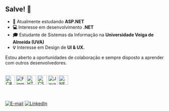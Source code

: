 ## Salve! 🤙
- **🔭** Atualmente estudando **ASP.NET**
- **💻** Interesse em desenvolvimento **.NET**
- **🎓** Estudante de Sistemas da Informação na **Universidade Veiga de Almeida (UVA)**
- **💡** Interesse em Design de **UI & UX.**

Estou aberto a oportunidades de colaboração e sempre disposto a aprender com outros desenvolvedores.

<div style="display: inline_block"><br>
<img src="https://cdn.jsdelivr.net/gh/devicons/devicon/icons/csharp/csharp-original.svg" width="30" alt="C#" style="fill: #6e6e6e;">
<img src="https://cdn.jsdelivr.net/gh/devicons/devicon/icons/figma/figma-original.svg" width="30" alt="Figma" style="fill: #6e6e6e;">
<img src="https://cdn.jsdelivr.net/gh/devicons/devicon/icons/html5/html5-original.svg" width="30" alt="HTML" style="fill: #6e6e6e;">
<img src="https://cdn.jsdelivr.net/gh/devicons/devicon/icons/css3/css3-original.svg" width="30" alt="CSS" style="fill: #6e6e6e;">
<img src="https://cdn.jsdelivr.net/gh/devicons/devicon/icons/javascript/javascript-original.svg" width="30" alt="JavaScript" style="fill: #6e6e6e;">
<img src="https://cdn.jsdelivr.net/gh/devicons/devicon/icons/dot-net/dot-net-original.svg" width="30" alt=".NET" style="fill: #6e6e6e;">
</div>
<br></br>


[![E-mail](https://img.shields.io/badge/Gmail-D14836?style=for-the-badge&logo=gmail&logoColor=white)](mailto:contatolsgoes@hotmail.com)
[![LinkedIn](https://img.shields.io/badge/LinkedIn-0077B5?style=for-the-badge&logo=linkedin&logoColor=white)](https://www.linkedin.com/in/lucas-goes-65ba31282/)
